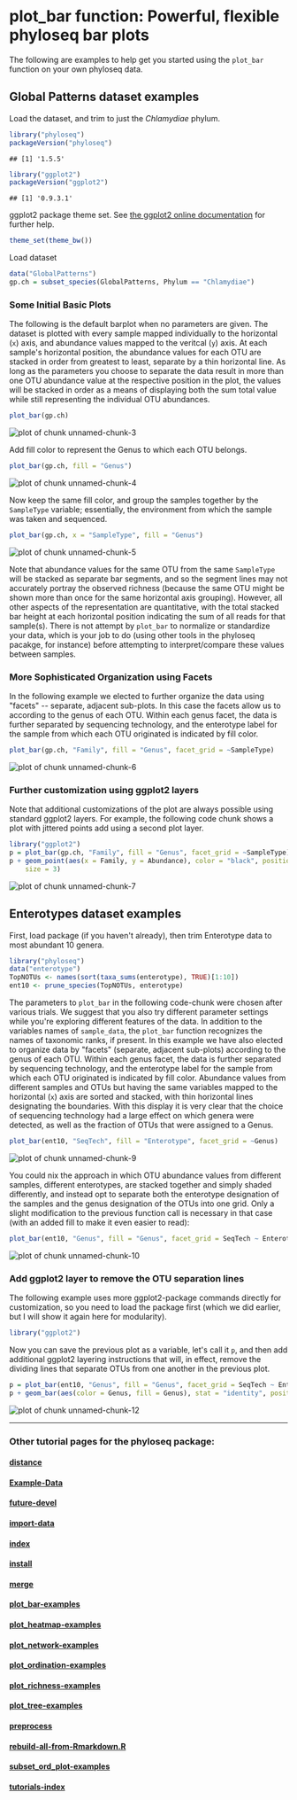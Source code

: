 
<link href="http://joey711.github.com/phyloseq/markdown.css" rel="stylesheet"></link>

plot_bar function: Powerful, flexible phyloseq bar plots
========================================================
The following are examples to help get you started using the `plot_bar` function on your own phyloseq data.

## Global Patterns dataset examples

Load the dataset, and trim to just the *Chlamydiae* phylum.


```r
library("phyloseq")
packageVersion("phyloseq")
```

```
## [1] '1.5.5'
```

```r
library("ggplot2")
packageVersion("ggplot2")
```

```
## [1] '0.9.3.1'
```


ggplot2 package theme set. See [the ggplot2 online documentation](http://docs.ggplot2.org/current/) for further help.


```r
theme_set(theme_bw())
```


Load dataset

```r
data("GlobalPatterns")
gp.ch = subset_species(GlobalPatterns, Phylum == "Chlamydiae")
```


### Some Initial Basic Plots
The following is the default barplot when no parameters are given. The dataset is plotted with every sample mapped individually to the horizontal (`x`) axis, and abundance values mapped to the veritcal (`y`) axis. At each sample's horizontal position, the abundance values for each OTU are stacked in order from greatest to least, separate by a thin horizontal line. As long as the parameters you choose to separate the data result in more than one OTU abundance value at the respective position in the plot, the values will be stacked in order as a means of displaying both the sum total value while still representing the individual OTU abundances.


```r
plot_bar(gp.ch)
```

![plot of chunk unnamed-chunk-3](figure/unnamed-chunk-3.png) 


Add fill color to represent the Genus to which each OTU belongs.


```r
plot_bar(gp.ch, fill = "Genus")
```

![plot of chunk unnamed-chunk-4](figure/unnamed-chunk-4.png) 


Now keep the same fill color, and group the samples together by the `SampleType` variable; essentially, the environment from which the sample was taken and sequenced. 

```r
plot_bar(gp.ch, x = "SampleType", fill = "Genus")
```

![plot of chunk unnamed-chunk-5](figure/unnamed-chunk-5.png) 

Note that abundance values for the same OTU from the same `SampleType` will be stacked as separate bar segments, and so the segment lines may not accurately portray the observed richness (because the same OTU might be shown more than once for the same horizontal axis grouping). However, all other aspects of the representation are quantitative, with the total stacked bar height at each horizontal position indicating the sum of all reads for that sample(s). There is not attempt by `plot_bar` to normalize or standardize your data, which is your job to do (using other tools in the phyloseq pacakge, for instance) before attempting to interpret/compare these values between samples.

### More Sophisticated Organization using Facets
In the following example we elected to further organize the data using "facets"  -- separate, adjacent sub-plots. In this case the facets allow us to according to the genus of each OTU. Within each genus facet, the data is further separated by sequencing technology, and the enterotype label for the sample from which each OTU originated is indicated by fill color.


```r
plot_bar(gp.ch, "Family", fill = "Genus", facet_grid = ~SampleType)
```

![plot of chunk unnamed-chunk-6](figure/unnamed-chunk-6.png) 



### Further customization using ggplot2 layers

Note that additional customizations of the plot are always possible using standard ggplot2 layers. For example, the following code chunk shows a plot with jittered points add using a second plot layer. 

```r
library("ggplot2")
p = plot_bar(gp.ch, "Family", fill = "Genus", facet_grid = ~SampleType)
p + geom_point(aes(x = Family, y = Abundance), color = "black", position = "jitter", 
    size = 3)
```

![plot of chunk unnamed-chunk-7](figure/unnamed-chunk-7.png) 




## Enterotypes dataset examples

First, load package (if you haven't already), then trim Enterotype data to most abundant 10 genera.


```r
library("phyloseq")
data("enterotype")
TopNOTUs <- names(sort(taxa_sums(enterotype), TRUE)[1:10])
ent10 <- prune_species(TopNOTUs, enterotype)
```


The parameters to `plot_bar` in the following code-chunk were chosen after various trials. We suggest that you also try different parameter settings while you're exploring different features of the data. In addition to the variables names of `sample_data`, the `plot_bar` function recognizes the names of taxonomic ranks, if present. In this example we have also elected to organize data by "facets" (separate, adjacent sub-plots) according to the genus of each OTU. Within each genus facet, the data is further separated by sequencing technology, and the enterotype label for the sample from which each OTU originated is indicated by fill color. Abundance values from different samples and OTUs but having the same variables mapped to the horizontal (`x`) axis are sorted and stacked, with thin horizontal lines designating the boundaries. With this display it is very clear that the choice of sequencing technology had a large effect on which genera were detected, as well as the fraction of OTUs that were assigned to a Genus.


```r
plot_bar(ent10, "SeqTech", fill = "Enterotype", facet_grid = ~Genus)
```

![plot of chunk unnamed-chunk-9](figure/unnamed-chunk-9.png) 


You could nix the approach in which OTU abundance values from different samples, different enterotypes, are stacked together and simply shaded differently, and instead opt to separate both the enterotype designation of the samples and the genus designation of the OTUs into one grid. Only a slight modification to the previous function call is necessary in that case (with an added fill to make it even easier to read):


```r
plot_bar(ent10, "Genus", fill = "Genus", facet_grid = SeqTech ~ Enterotype)
```

![plot of chunk unnamed-chunk-10](figure/unnamed-chunk-10.png) 



### Add ggplot2 layer to remove the OTU separation lines

The following example uses more ggplot2-package commands directly for customization, so you need to load the package first (which we did earlier, but I will show it again here for modularity).


```r
library("ggplot2")
```


Now you can save the previous plot as a variable, let's call it `p`, and then add additional ggplot2 layering instructions that will, in effect, remove the dividing lines that separate OTUs from one another in the previous plot. 


```r
p = plot_bar(ent10, "Genus", fill = "Genus", facet_grid = SeqTech ~ Enterotype)
p + geom_bar(aes(color = Genus, fill = Genus), stat = "identity", position = "stack")
```

![plot of chunk unnamed-chunk-12](figure/unnamed-chunk-12.png) 

			


---

### Other tutorial pages for the phyloseq package:

#### [distance](distance.html)

#### [Example-Data](Example-Data.html)

#### [future-devel](future-devel.html)

#### [import-data](import-data.html)

#### [index](index.html)

#### [install](install.html)

#### [merge](merge.html)

#### [plot_bar-examples](plot_bar-examples.html)

#### [plot_heatmap-examples](plot_heatmap-examples.html)

#### [plot_network-examples](plot_network-examples.html)

#### [plot_ordination-examples](plot_ordination-examples.html)

#### [plot_richness-examples](plot_richness-examples.html)

#### [plot_tree-examples](plot_tree-examples.html)

#### [preprocess](preprocess.html)

#### [rebuild-all-from-Rmarkdown.R](rebuild-all-html-from-Rmarkdown.R)

#### [subset_ord_plot-examples](subset_ord_plot-examples.html)

#### [tutorials-index](tutorials-index.html)


